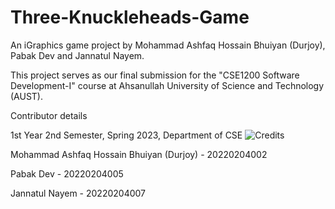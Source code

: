 # Three-Knuckleheads-Game
An iGraphics game project by Mohammad Ashfaq Hossain Bhuiyan (Durjoy), Pabak Dev and Jannatul Nayem.

This project serves as our final submission for the "CSE1200 Software Development-I" course at Ahsanullah University of Science and Technology (AUST).

Contributor details

1st Year 2nd Semester, Spring 2023, Department of CSE
![Credits](https://github.com/3-knuckle-heads/Three-Knuckleheads-Game/assets/53967227/1fdd098f-f865-459f-a457-fabeaaecf5e2)

Mohammad Ashfaq Hossain Bhuiyan (Durjoy) - 20220204002

Pabak Dev - 20220204005

Jannatul Nayem - 20220204007
